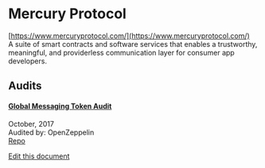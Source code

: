 
# Mercury Protocol
  
[https://www.mercuryprotocol.com/](https://www.mercuryprotocol.com/)<br>
A suite of smart contracts and software services that enables a trustworthy, meaningful, and providerless communication layer for consumer app developers.


## Audits



#### [Global Messaging Token Audit](https://blog.openzeppelin.com/global-messaging-token-audit-865e6a821cd8/)

October, 2017<br>
Audited by: OpenZeppelin<br>
[Repo](https://github.com/MercuryProtocol/global-messaging-token-contracts/tree/d0765cbd0732453832455dae0e2cf892da1ab572/contracts)
      

  





[Edit this document](https://github.com/ConsenSys/blockchainSecurityDB/blob/master/projects/mercury-protocol.json)